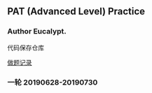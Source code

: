 ## PAT (Advanced Level) Practice


### Author Eucalypt.

代码保存仓库

[做题记录](https://blog.csdn.net/lm18600967236/article/details/97504803)

### 一轮 20190628-20190730